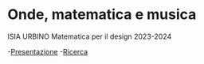 # Onde, matematica e musica
ISIA URBINO
Matematica per il design 
2023-2024


-[Presentazione](https://veronicaridolfi.github.io/Onde/presentazione/index.html)
-[Ricerca](https://veronicaridolfi.github.io/Onde/ricerca/ricerca.html)  
